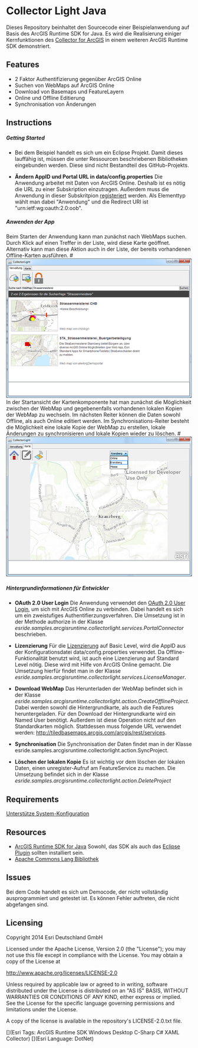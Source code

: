 # **Collector Light Java**
Dieses Repository beinhaltet den Sourcecode einer Beispielanwendung auf Basis des ArcGIS Runtime SDK for Java. Es wird die Realisierung einiger Kernfunktionen des [Collector for ArcGIS](http://doc.arcgis.com/de/collector/ "") in einem weiteren ArcGIS Runtime SDK demonstriert.



## **Features**

* 2 Faktor Authentifizierung gegenüber ArcGIS Online
* Suchen von WebMaps auf ArcGIS Online
* Download von Basemaps und FeatureLayern
* Online und Offline Editierung
* Synchronisation von Änderungen



## **Instructions**
##### **Getting Started**


* Bei dem Beispiel handelt es sich um ein Eclipse Projekt. Damit dieses lauffähig ist, müssen die unter Ressourcen beschriebenen Bibliotheken eingebunden werden. Diese sind nicht Bestandteil des GitHub-Projekts.

* **Ändern AppID und Portal URL in data/config.properties**
Die Anwendung arbeitet mit Daten von ArcGIS Online. Deshalb ist es nötig die URL zu einer Subskription einzutragen. Außerdem muss die Anwendung in dieser Subskritpion [registeriert](http://doc.arcgis.com/de/arcgis-online/share-maps/add-items.htm#ESRI_SECTION1_55703F1EE9C845C3B07BBD85221FB074) werden. Als Elementtyp wählt man dabei "Anwendung" und die Redirect URI ist "urn:ietf:wg:oauth:2.0:oob".

##### **Anwenden der App**
Beim Starten der Anwendung kann man zunächst nach WebMaps suchen. Durch Klick auf einen Treffer in der Liste, wird diese Karte geöffnet. Alternativ kann man diese Aktion auch in der Liste, der bereits vorhandenen Offline-Karten ausführen.
#![Screenshot.png](ScreenshotSuche.png "")
In der Startansicht der Kartenkomponente hat man zunächst die Möglichkeit zwischen der WebMap und gegebenenfalls vorhandenen lokalen Kopien der WebMap zu wechseln. Im nächsten Reiter können die Daten sowohl Offline, als auch Online editiert werden. Im Synchronisations-Reiter besteht die Möglichkeit eine lokale Kopie der WebMap zu erstellen, lokale Änderungen zu synchronisieren und lokale Kopien wieder zu löschen.
#![Screenshot.png](ScreenshotMap.png "")


##### **Hintergrundinformationen für Entwickler**

* **OAuth 2.0 User Login**
    Die Anwendung verwendet den [OAuth 2.0 User Login](https://developers.arcgis.com/java/guide/use-oauth-2-0-authentication.htm), um sich mit ArcGIS Online zu verbinden. Dabei handelt es sich um ein zweistufiges Authentifierzungsverfahren. Die Umsetzung ist in der Methode authorize in der Klasse *esride.samples.arcgisruntime.collectorlight.services.PortalConnector* beschrieben.
    
* **Lizenzierung** Für die [Lizenzierung](https://developers.arcgis.com/java/guide/license-your-app.htm) auf Basic Level, wird die AppID aus der Konfigurationsdatei data/config.properties verwendet. Da Offline-Funktionalität benutzt wird, ist auch eine Lizenzierung auf Standard Level nötig. Diese wird mit Hilfe von ArcGIS Online gemacht. Die Umsetzung hierfür findet man in der Klasse *esride.samples.arcgisruntime.collectorlight.services.LicenseManager*.

* **Download WebMap** Das Herunterladen der WebMap befindet sich in der Klasse *esride.samples.arcgisruntime.collectorlight.action.CreateOfflineProject*. Dabei werden sowohl die Hintergrundkarte, als auch die Features heruntergeladen. Für den Download der Hintergrundkarte wird ein Named User benötigt. Außerdem ist diese Operation nicht auf den Standardkarten möglich. Stattdessen muss folgende URL verwendet werden: http://tiledbasemaps.arcgis.com/arcgis/rest/services.

* **Synchronisation** Die Synchronisation der Daten findet man in der Klasse esride.samples.arcgisruntime.collectorlight.action.SyncProject.

* **Löschen der lokalen Kopie** Es ist wichtig vor dem löschen der lokalen Daten, einen unregister-Aufruf am FeatureService zu machen. Die Umsetzung befindet sich in der Klasse *esride.samples.arcgisruntime.collectorlight.action.DeleteProject*

## **Requirements**


[Unterstütze System-Konfiguration](https://developers.arcgis.com/java/guide/arcgis-runtime-sdk-for-java-system-requirements.htm)


## **Resources**

* [ArcGIS Runtime SDK for Java](https://developers.arcgis.com/java/ "")
    Sowohl, das SDK als auch das [Eclipse Plugin](https://developers.arcgis.com/java/guide/install-the-eclipse-plug-in.htm) sollten installiert sein.
* [Apache Commons Lang Bibliothek](http://commons.apache.org/proper/commons-lang/ "")

## **Issues**
Bei dem Code handelt es sich um Democode, der nicht vollständig ausprogrammiert und getestet ist. Es können Fehler auftreten, die nicht abgefangen sind.


## **Licensing**
Copyright 2014 Esri Deutschland GmbH

Licensed under the Apache License, Version 2.0 (the "License");
you may not use this file except in compliance with the License.
You may obtain a copy of the License at

   http://www.apache.org/licenses/LICENSE-2.0

Unless required by applicable law or agreed to in writing, software
distributed under the License is distributed on an "AS IS" BASIS,
WITHOUT WARRANTIES OR CONDITIONS OF ANY KIND, either express or implied.
See the License for the specific language governing permissions and
limitations under the License.

A copy of the license is available in the repository's LICENSE-2.0.txt file.

[](Esri Tags: ArcGIS Runtime SDK Windows Desktop C-Sharp C# XAML Collector)
[](Esri Language: DotNet)
